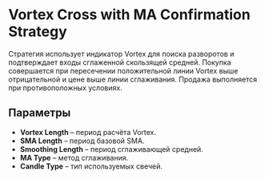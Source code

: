 # Vortex Cross with MA Confirmation Strategy

Стратегия использует индикатор Vortex для поиска разворотов и подтверждает входы сглаженной скользящей средней. Покупка совершается при пересечении положительной линии Vortex выше отрицательной и цене выше линии сглаживания. Продажа выполняется при противоположных условиях.

## Параметры
- **Vortex Length** – период расчёта Vortex.
- **SMA Length** – период базовой SMA.
- **Smoothing Length** – период сглаживающей средней.
- **MA Type** – метод сглаживания.
- **Candle Type** – тип используемых свечей.

